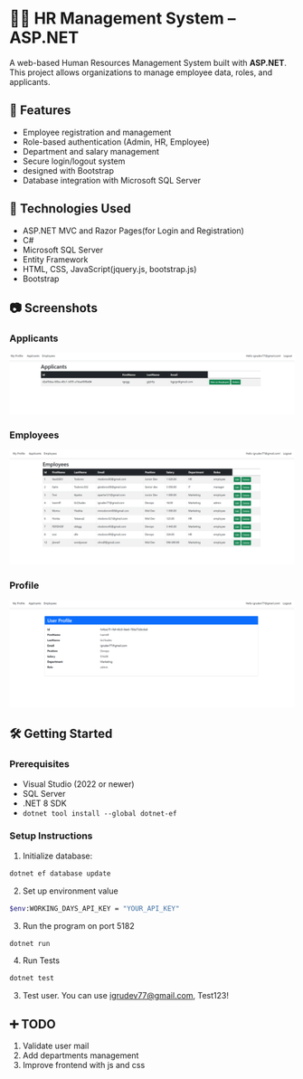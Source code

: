 # 🧑‍💼 HR Management System – ASP.NET

A web-based Human Resources Management System built with **ASP.NET**. This project allows organizations to manage employee data, roles, and applicants.

## 📌 Features

- Employee registration and management
- Role-based authentication (Admin, HR, Employee)
- Department and salary management
- Secure login/logout system
- designed with Bootstrap
- Database integration with Microsoft SQL Server

## 🚀 Technologies Used

- ASP.NET MVC and Razor Pages(for Login and Registration)
- C#
- Microsoft SQL Server
- Entity Framework 
- HTML, CSS, JavaScript(jquery.js, bootstrap.js)
- Bootstrap 

## 📷 Screenshots
### Applicants
![](./Screenshots/Applicants.png)
### Employees
![](./Screenshots/HR_Employees.png)
### Profile
![](./Screenshots/MyProfile_admin.png)


## 🛠️ Getting Started

### Prerequisites

- Visual Studio (2022 or newer)
- SQL Server
- .NET 8 SDK
- `dotnet tool install --global dotnet-ef`

### Setup Instructions

1. Initialize database:
```bash
dotnet ef database update
```

2. Set up environment value
```bash
$env:WORKING_DAYS_API_KEY = "YOUR_API_KEY"
```

3. Run the program on port 5182
```bash
dotnet run
```

4. Run Tests
```bash
dotnet test
```

3. Test user. You can use igrudev77@gmail.com, Test123!

## ➕ TODO
1. Validate user mail
2. Add departments management
3. Improve frontend with js and css
